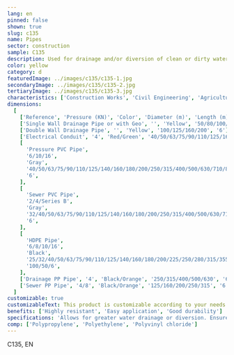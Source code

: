```yaml
---
lang: en
pinned: false
shown: true
slug: c135
name: Pipes
sector: construction
sample: C135
description: Used for drainage and/or diversion of clean or dirty water, pipes have various applications in building drainage, industry, commerce, laboratories, underground installations, concrete structures, or bridge construction.
color: yellow
category: d
featuredImage: ../images/c135/c135-1.jpg
secondaryImage: ../images/c135/c135-2.jpg
tertiaryImage: ../images/c135/c135-3.jpg
characteristics: ['Construction Works', 'Civil Engineering', 'Agriculture']
dimensions:
  [
    ['Reference', 'Pressure (KN)', 'Color', 'Diameter (m)', 'Length (m)'],
    ['Single Wall Drainage Pipe or with Geo', '', 'Yellow', '50/80/100/125/160/200', '50'],
    ['Double Wall Drainage Pipe', '', 'Yellow', '100/125/160/200', '6'],
    ['Electrical Conduit', '4', 'Red/Green', '40/50/63/75/90/110/125/160/200', '6/50'],
    [
      'Pressure PVC Pipe',
      '6/10/16',
      'Gray',
      '40/50/63/75/90/110/125/140/160/180/200/250/315/400/500/630/710/800',
      '6',
    ],
    [
      'Sewer PVC Pipe',
      '2/4/Series B',
      'Gray',
      '32/40/50/63/75/90/110/125/140/160/180/200/250/315/400/500/630/710/800',
      '6',
    ],
    [
      'HDPE Pipe',
      '6/8/10/16',
      'Black',
      '25/32/40/50/63/75/90/110/125/140/160/180/200/225/250/280/315/355/400/450/500',
      '100/50/6',
    ],
    ['Drainage PP Pipe', '4', 'Black/Orange', '250/315/400/500/630', '6'],
    ['Sewer PP Pipe', '4/8', 'Black/Orange', '125/160/200/250/315', '6.2'],
  ]
customizable: true
customizableText: This product is customizable according to your needs. Contact us for more information.
benefits: ['Highly resistant', 'Easy application', 'Good durability']
specifications: 'Allows for greater water drainage or diversion. Ensures safety and protection of electrical cables.'
comp: ['Polypropylene', 'Polyethylene', 'Polyvinyl chloride']
---
```


C135, EN
